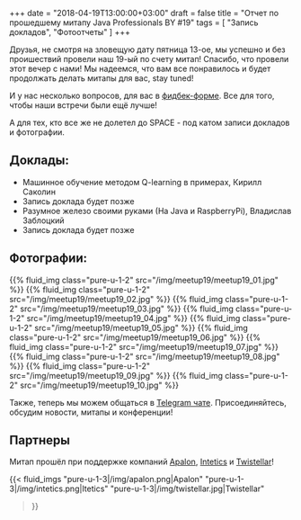 +++
date = "2018-04-19T13:00:00+03:00"
draft = false
title = "Отчет по прошедшему митапу Java Professionals BY #19"
tags = [
    "Запись докладов",
    "Фотоотчеты"
]
+++

Друзья, не смотря на зловещую дату пятница 13-ое, мы успешно и без проишествий провели наш 19-ый по счету митап! Спасибо, что провели этот вечер с нами!
Мы надеемся, что вам все понравилось и будет продолжать делать митапы для вас, stay tuned!

И у нас несколько вопросов, для вас в [фидбек-форме](http://bit.ly/jprof_resp_19). Все для того, чтобы наши встречи были ещё лучше!

А для тех, кто все же не долетел до SPACE - под катом записи докладов и фотографии.

<!--more-->

## Доклады:

 - Машинное обучение методом Q-learning в примерах, Кирилл Саколин
  - Запись доклада будет позже
 - Разумное железо своими руками (На Java и RaspberryPi), Владислав Заблоцкий
  - Запись доклада будет позже

## Фотографии:

<div class="post_photos">

{{% fluid_img class="pure-u-1-2" src="/img/meetup19/meetup19_01.jpg" %}}
{{% fluid_img class="pure-u-1-2" src="/img/meetup19/meetup19_02.jpg" %}}
{{% fluid_img class="pure-u-1-2" src="/img/meetup19/meetup19_03.jpg" %}}
{{% fluid_img class="pure-u-1-2" src="/img/meetup19/meetup19_04.jpg" %}}
{{% fluid_img class="pure-u-1-2" src="/img/meetup19/meetup19_05.jpg" %}}
{{% fluid_img class="pure-u-1-2" src="/img/meetup19/meetup19_06.jpg" %}}
{{% fluid_img class="pure-u-1-2" src="/img/meetup19/meetup19_07.jpg" %}}
{{% fluid_img class="pure-u-1-2" src="/img/meetup19/meetup19_08.jpg" %}}
{{% fluid_img class="pure-u-1-2" src="/img/meetup19/meetup19_09.jpg" %}}
{{% fluid_img class="pure-u-1-2" src="/img/meetup19/meetup19_10.jpg" %}}

</div>

Также, теперь мы можем общаться в [Telegram чате](https://t.me/jprof_by). Присоединяйтесь, обсудим новости, митапы и конференции!

## Партнеры

Митап прошёл при поддержке компаний [Apalon](http://apalon.com), [Intetics](http://intetics.com/) и [Twistellar](http://twistellar.com/)!

{{< fluid_imgs
  "pure-u-1-3|/img/apalon.png|Apalon"
  "pure-u-1-3|/img/intetics.png|Itetics"
  "pure-u-1-3|/img/twistellar.jpg|Twistellar"
>}}
